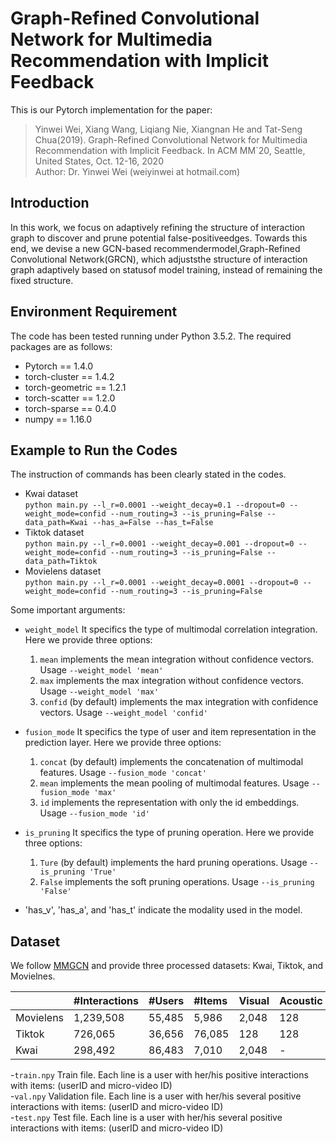 # Graph-Refined Convolutional Network for Multimedia Recommendation with Implicit Feedback
This is our Pytorch implementation for the paper:  
> Yinwei Wei, Xiang Wang, Liqiang Nie, Xiangnan He and Tat-Seng Chua(2019). Graph-Refined Convolutional Network for Multimedia Recommendation with Implicit Feedback. In ACM MM`20, Seattle, United States, Oct. 12-16, 2020  
Author: Dr. Yinwei Wei (weiyinwei at hotmail.com)

## Introduction
In this work, we focus on adaptively refining the structure of interaction graph to discover and prune potential false-positiveedges.  Towards this end, we devise a new GCN-based recommendermodel,Graph-Refined Convolutional Network(GRCN), which adjuststhe  structure  of  interaction  graph  adaptively  based  on  statusof  model  training,  instead  of  remaining  the  fixed  structure. 

## Environment Requirement
The code has been tested running under Python 3.5.2. The required packages are as follows:
- Pytorch == 1.4.0
- torch-cluster == 1.4.2
- torch-geometric == 1.2.1
- torch-scatter == 1.2.0
- torch-sparse == 0.4.0
- numpy == 1.16.0

## Example to Run the Codes
The instruction of commands has been clearly stated in the codes.
- Kwai dataset  
```python main.py --l_r=0.0001 --weight_decay=0.1 --dropout=0 --weight_mode=confid --num_routing=3 --is_pruning=False --data_path=Kwai --has_a=False --has_t=False```
- Tiktok dataset  
`python main.py --l_r=0.0001 --weight_decay=0.001 --dropout=0 --weight_mode=confid --num_routing=3 --is_pruning=False --data_path=Tiktok`
- Movielens dataset  
`python main.py --l_r=0.0001 --weight_decay=0.0001 --dropout=0 --weight_mode=confid --num_routing=3 --is_pruning=False`  

Some important arguments:  

- `weight_model` 
  It specifics the type of multimodal correlation integration. Here we provide three options:  
  1. `mean` implements the mean integration without confidence vectors. Usage `--weight_model 'mean'`
  2. `max` implements the max integration without confidence vectors. Usage `--weight_model 'max'`
  3. `confid` (by default)  implements the max integration with confidence vectors. Usage `--weight_model 'confid'`
  
- `fusion_mode` 
  It specifics the type of user and item representation in the prediction layer. Here we provide three options:  
  1. `concat` (by default) implements the concatenation of multimodal features. Usage `--fusion_mode 'concat'`
  2. `mean` implements the mean pooling of multimodal features. Usage `--fusion_mode 'max'`
  3. `id` implements the representation with only the id embeddings. Usage `--fusion_mode 'id'`
  

- `is_pruning` 
  It specifics the type of pruning operation. Here we provide three options:  
  1. `Ture` (by default) implements the hard pruning operations. Usage `--is_pruning 'True'`
  2. `False` implements the soft pruning operations. Usage `--is_pruning 'False'`
  
- 'has_v', 'has_a', and 'has_t' indicate the modality used in the model.

## Dataset
We follow [MMGCN](https://github.com/weiyinwei/MMGCN) and provide three processed datasets: Kwai, Tiktok, and Movielnes.  

||#Interactions|#Users|#Items|Visual|Acoustic|Textual|
|:-|:-|:-|:-|:-|:-|:-|
|Movielens|1,239,508|55,485|5,986|2,048|128|100|
|Tiktok|726,065|36,656|76,085|128|128|128|
|Kwai|298,492|86,483|7,010|2,048|-|-|

-`train.npy`
   Train file. Each line is a user with her/his positive interactions with items: (userID and micro-video ID)  
-`val.npy`
   Validation file. Each line is a user with her/his several positive interactions with items: (userID and micro-video ID)  
-`test.npy`
   Test file. Each line is a user with her/his several positive interactions with items: (userID and micro-video ID)  

